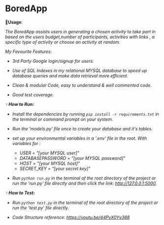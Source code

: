 # BoredApp
 

🚀<b>Usage</b>:

<i>The BoredApp assists users in generating a chosen activity to take part in based on the users budget,number of participants, activities with links , a specific type of activity or choose an activity at random.
            

My Favourite Features:

- 3rd Party Google login/signup for users.

- Use of SQL Indexes in my relational MYSQL database to speed up database queries and make data retrieval more efficient.

- Clean & modular Code, easy to understand & well commented code.

- Good test coverage.



✨<b>How to Run:</b>

* Install the dependencies by running `pip install -r requirements.txt` in the terminal or command prompt on your system.

* Run the 'models.py' file once to create your database and it's tables.

* set up your environmental variables in a '.env' file in the root. With variables for :
  * USER = "[your MYSQL user]"
  * DATABASEPASSWORD = "[your MYSQL password]"  
  * HOST = "[your MYSQL host]" 
  * SECRET_KEY = "[your secret key]"

* Run `python run.py` in the terminal of the root directory of the project or run the 'run.py' file directly and then click the link: http://127.0.0.1:5000.






✨<b>How to Test:</b>

* Run `python test.py` in the terminal of the root directory of the project or run the 'test.py' file directly.

* Code Structure reference: https://youtu.be/44PvX0Yv368
